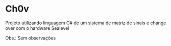 # Ch0v
Projeto utilizando linguagem C# de um sistema de matriz de sinais  e change over com o hardware Sealevel 


Obs.: Sem observações
